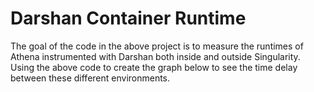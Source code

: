 # Darshan Container Runtime

  The goal of the code in the above project is to measure the runtimes of Athena instrumented with Darshan both inside and outside Singularity.
  Using the above code to create the graph below to see the time delay between these different environments. 

